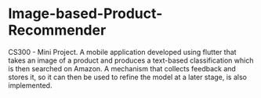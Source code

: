 # Image-based-Product-Recommender
CS300 - Mini Project. A mobile application developed using flutter that takes an image of a product and produces a text-based classification which is then searched on Amazon. A mechanism that collects feedback and stores it, so it can then be used to refine the model at a later stage, is also implemented.
